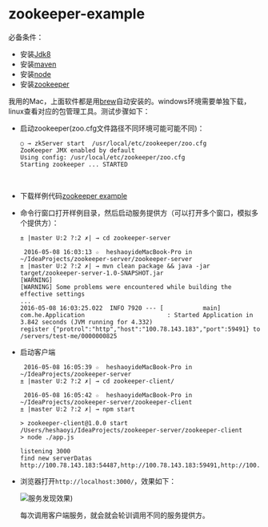 # zookeeper-example

必备条件：

* 安装[Jdk8](http://www.oracle.com/technetwork/java/javase/downloads/jdk8-downloads-2133151.html)
* 安装[maven](http://maven.apache.org/)
* 安装[node](https://nodejs.org/)
* 安装[zookeeper](http://zookeeper.apache.org/releases.html)

我用的Mac，上面软件都是用[brew](http://brew.sh/)自动安装的。windows环境需要单独下载，linux查看对应的包管理工具。测试步骤如下：

* 启动zookeeper(zoo.cfg文件路径不同环境可能可能不同)：

  ```
  ○ → zkServer start  /usr/local/etc/zookeeper/zoo.cfg
  ZooKeeper JMX enabled by default
  Using config: /usr/local/etc/zookeeper/zoo.cfg
  Starting zookeeper ... STARTED
  ```

  ​


* 下载样例代码[zookeeper example](https://github.com/shaoyihe/zookeeper-example)

* 命令行窗口打开样例目录，然后启动服务提供方（可以打开多个窗口，模拟多个提供方）：

  ```
  ± |master U:2 ?:2 ✗| → cd zookeeper-server

   2016-05-08 16:03:13 ☆  heshaoyideMacBook-Pro in ~/IdeaProjects/zookeeper-server/zookeeper-server
  ± |master U:2 ?:2 ✗| → mvn clean package && java -jar target/zookeeper-server-1.0-SNAPSHOT.jar
  [WARNING]
  [WARNING] Some problems were encountered while building the effective settings
  ...
  2016-05-08 16:03:25.022  INFO 7920 --- [           main] com.he.Application                       : Started Application in 3.842 seconds (JVM running for 4.332)
  register {"protrol":"http","host":"100.78.143.183","port":59491} to /servers/test-me/0000000825
  ```


* 启动客户端

  ```
   2016-05-08 16:05:39 ☆  heshaoyideMacBook-Pro in ~/IdeaProjects/zookeeper-server
  ± |master U:2 ?:2 ✗| → cd zookeeper-client/

   2016-05-08 16:05:42 ☆  heshaoyideMacBook-Pro in ~/IdeaProjects/zookeeper-server/zookeeper-client
  ± |master U:2 ?:2 ✗| → npm start

  > zookeeper-client@1.0.0 start /Users/heshaoyi/IdeaProjects/zookeeper-server/zookeeper-client
  > node ./app.js

  listening 3000
  find new serverDatas http://100.78.143.183:54487,http://100.78.143.183:59491,http://100.78.143.183:54490
  ```


* 浏览器打开`http://localhost:3000/`，效果如下：

  ![服务发现效果](http://shaoyihe.github.io/assets/images/zookeeper-example-efect.gif))

  每次调用客户端服务，就会就会轮训调用不同的服务提供方。
